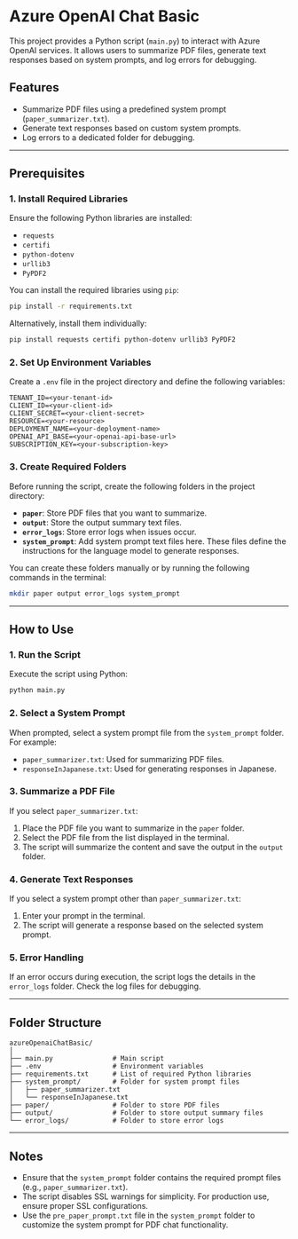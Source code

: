 # Azure OpenAI Chat Basic

This project provides a Python script (`main.py`) to interact with Azure OpenAI services. It allows users to summarize PDF files, generate text responses based on system prompts, and log errors for debugging.

## Features

- Summarize PDF files using a predefined system prompt (`paper_summarizer.txt`).
- Generate text responses based on custom system prompts.
- Log errors to a dedicated folder for debugging.

---

## Prerequisites

### 1. Install Required Libraries
Ensure the following Python libraries are installed:
- `requests`
- `certifi`
- `python-dotenv`
- `urllib3`
- `PyPDF2`

You can install the required libraries using `pip`:
```bash
pip install -r requirements.txt
```

Alternatively, install them individually:
```bash
pip install requests certifi python-dotenv urllib3 PyPDF2
```

### 2. Set Up Environment Variables
Create a `.env` file in the project directory and define the following variables:
```env
TENANT_ID=<your-tenant-id>
CLIENT_ID=<your-client-id>
CLIENT_SECRET=<your-client-secret>
RESOURCE=<your-resource>
DEPLOYMENT_NAME=<your-deployment-name>
OPENAI_API_BASE=<your-openai-api-base-url>
SUBSCRIPTION_KEY=<your-subscription-key>
```

### 3. Create Required Folders
Before running the script, create the following folders in the project directory:

- **`paper`**: Store PDF files that you want to summarize.
- **`output`**: Store the output summary text files.
- **`error_logs`**: Store error logs when issues occur.
- **`system_prompt`**: Add system prompt text files here. These files define the instructions for the language model to generate responses.

You can create these folders manually or by running the following commands in the terminal:
```bash
mkdir paper output error_logs system_prompt
```

---

## How to Use

### 1. Run the Script
Execute the script using Python:
```bash
python main.py
```

### 2. Select a System Prompt
When prompted, select a system prompt file from the `system_prompt` folder. For example:
- `paper_summarizer.txt`: Used for summarizing PDF files.
- `responseInJapanese.txt`: Used for generating responses in Japanese.

### 3. Summarize a PDF File
If you select `paper_summarizer.txt`:
1. Place the PDF file you want to summarize in the `paper` folder.
2. Select the PDF file from the list displayed in the terminal.
3. The script will summarize the content and save the output in the `output` folder.

### 4. Generate Text Responses
If you select a system prompt other than `paper_summarizer.txt`:
1. Enter your prompt in the terminal.
2. The script will generate a response based on the selected system prompt.

### 5. Error Handling
If an error occurs during execution, the script logs the details in the `error_logs` folder. Check the log files for debugging.

---

## Folder Structure

```
azureOpenaiChatBasic/
│
├── main.py               # Main script
├── .env                  # Environment variables
├── requirements.txt      # List of required Python libraries
├── system_prompt/        # Folder for system prompt files
│   ├── paper_summarizer.txt
│   └── responseInJapanese.txt
├── paper/                # Folder to store PDF files
├── output/               # Folder to store output summary files
└── error_logs/           # Folder to store error logs
```

---

## Notes

- Ensure that the `system_prompt` folder contains the required prompt files (e.g., `paper_summarizer.txt`).
- The script disables SSL warnings for simplicity. For production use, ensure proper SSL configurations.
- Use the `pre_paper_prompt.txt` file in the `system_prompt` folder to customize the system prompt for PDF chat functionality.
```